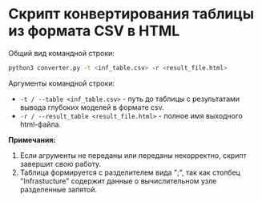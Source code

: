 # Скрипт конвертирования таблицы из формата CSV в HTML

Общий вид командной строки:

```bash
python3 converter.py -t <inf_table.csv> -r <result_file.html>
```

Аргументы командной строки:

- `-t / --table <inf_table.csv>` - путь до таблицы с результатами 
  вывода глубоких моделей в формате csv.
- `-r / --result_table <result_file.html>` - полное имя выходного html-файла.


**Примечания:**

1. Если агрументы не переданы или переданы некорректно, скрипт завершит
   свою работу.
1. Таблица формируется с разделителем вида ";", так как столбец 
   "Infrastucture" содержит данные о вычислительном узле разделенные запятой.